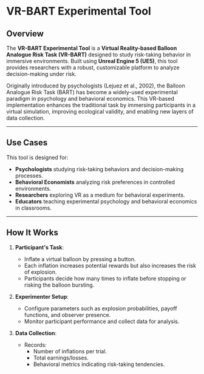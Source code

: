 # VR-BART Experimental Tool

## Overview

The **VR-BART Experimental Tool** is a **Virtual Reality-based Balloon Analogue Risk Task (VR-BART)** designed to study risk-taking behavior in immersive environments. Built using **Unreal Engine 5 (UE5)**, this tool provides researchers with a robust, customizable platform to analyze decision-making under risk.

Originally introduced by psychologists (Lejuez et al., 2002), the Balloon Analogue Risk Task (BART) has become a widely-used experimental paradigm in psychology and behavioral economics. This VR-based implementation enhances the traditional task by immersing participants in a virtual simulation, improving ecological validity, and enabling new layers of data collection.

---

## Use Cases

This tool is designed for:
- **Psychologists** studying risk-taking behaviors and decision-making processes.
- **Behavioral Economists** analyzing risk preferences in controlled environments.
- **Researchers** exploring VR as a medium for behavioral experiments.
- **Educators** teaching experimental psychology and behavioral economics in classrooms.

---

## How It Works

1. **Participant's Task**:
   - Inflate a virtual balloon by pressing a button.
   - Each inflation increases potential rewards but also increases the risk of explosion.
   - Participants decide how many times to inflate before stopping or risking the balloon bursting.

2. **Experimenter Setup**:
   - Configure parameters such as explosion probabilities, payoff functions, and observer presence.
   - Monitor participant performance and collect data for analysis.

3. **Data Collection**:
   - Records:
     - Number of inflations per trial.
     - Total earnings/losses.
     - Behavioral metrics indicating risk-taking tendencies.

